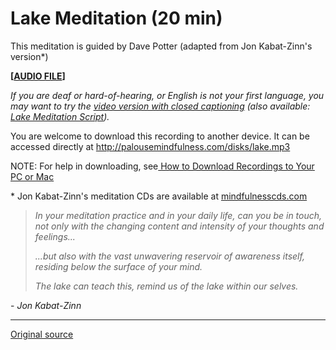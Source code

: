 Lake Meditation (20 min)
========================

This meditation is guided by Dave Potter (adapted from Jon Kabat-Zinn's version\*)

**[[AUDIO FILE][40]]**
  

_If you are deaf or hard-of-hearing, or English is not your first language, you
may want to try the [video version with closed captioning][38] (also
available: [Lake Meditation Script][39])._

You are welcome to download this recording to another device. It can be
accessed directly at <http://palousemindfulness.com/disks/lake.mp3>

NOTE: For help in downloading, see[ How to Download Recordings to Your PC or
Mac][41]

\* Jon Kabat-Zinn's meditation CDs are available at [mindfulnesscds.com][42]

> _In your meditation practice and in your daily life, can you be in touch, not only with the changing content and intensity of your thoughts and feelings..._
> 
>_...but also with the vast unwavering reservoir of awareness itself, residing below the surface of your mind._
> 
> _The lake can teach this, remind us of the lake within our selves._
  
\- _Jon Kabat-Zinn_


[38]: https://www.youtube.com/watch?v=3DoIOHb0unE&amp;index=7&amp;list=PLbiVpU59JkVaFMGi0A8Im_hfSh-SWsFwg
[39]: /docs/lake_meditation.pdf
[40]: /disks/lake.mp3
[41]: http://palousemindfulness.com/meditations/downloading.html
[42]: http://www.mindfulnesscds.com/
  
-----

[Original source](http://palousemindfulness.com/meditations/lake.html "Permalink to Lake Meditation")
